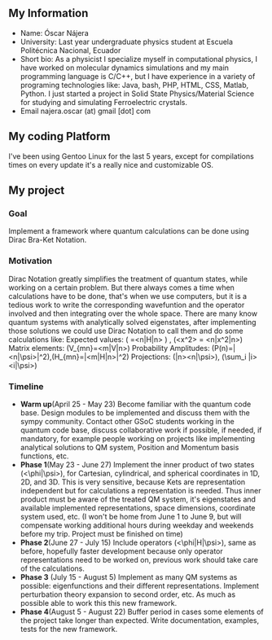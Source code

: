## My Information
* Name: Óscar Nájera
* University: Last year undergraduate physics student at Escuela Politécnica Nacional, Ecuador
* Short bio: As a physicist I specialize myself in computational physics, I have worked on molecular dynamics simulations and my main programming language is C/C++, but I have experience in a variety of programing technologies like: Java, bash, PHP, HTML, CSS, Matlab, Python. I just started a project in Solid State Physics/Material Science for studying and simulating Ferroelectric crystals.
* Email najera.oscar (at) gmail [dot] com

## My coding Platform
I've been using Gentoo Linux for the last 5 years, except for compilations times on every update it's a really nice and customizable OS.

## My project

### Goal
Implement a framework where quantum calculations can be done using Dirac Bra-Ket Notation.
### Motivation
Dirac Notation greatly simplifies the treatment of quantum states, while working on a certain problem. But there always comes a time when calculations have to be done, that's when we use computers, but it is a tedious work to write the corresponding wavefuntion and the operator involved and then integrating over the whole space. There are many know quantum systems with analytically solved eigenstates, after implementing those solutions we could use Dirac Notation to call them and do some calculations like:
Expected values:
\( <E>=<n|H|n> \) , \(<x^2> = <n|x^2|n>\)
Matrix elements:
\(V_{mn}=<m|V|n>\)
Probability Amplitudes:
\(P(n)=|<n|\psi>|^2\),\(H_{mn}=|<m|H|n>|^2\)
Projections: \(|n><n|\psi>\), \(\sum_i |i><i|\psi>\)

### Timeline

* **Warm up**(April 25 - May 23) Become familiar with the quantum code base. Design modules to be implemented and discuss them with the sympy community. Contact other GSoC students working in the quantum code base, discuss collaborative work if possible, if needed, if mandatory, for example people working on projects like implementing analytical solutions to QM system, Position and Momentum basis functions, etc.
* **Phase 1**(May 23 - June 27) Implement the inner product of two states \(<\phi|\psi>\), for Cartesian, cylindrical, and spherical coordinates in 1D, 2D, and 3D. This is very sensitive, because Kets are representation independent but for calculations a representation is needed. Thus inner product must be aware of the treated QM system, it's eigenstates and available implemented representations, space dimensions, coordinate system used, etc. (I won't be home from June 1 to June 9, but will compensate working additional hours during weekday and weekends before my trip. Project must be finished on time)
* **Phase 2**(June 27 - July 15) Include operators \(<\phi|H|\psi>\), same as before, hopefully faster development because only operator representations need to be worked on, previous work should take care of the calculations.
* **Phase 3** (July 15 - August 5) Implement as many QM systems as possible: eigenfunctions and their different representations. Implement perturbation theory expansion to second order, etc. As much as possible able to work this this new framework.
* **Phase 4**(August 5 - August 22) Buffer period in cases some elements of the project take longer than expected. Write documentation, examples, tests for the new framework.